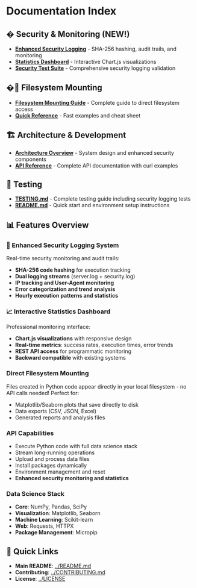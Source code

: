 # Documentation Index

## � Security & Monitoring (NEW!)

- **[Enhanced Security Logging](#security-logging)** - SHA-256 hashing, audit trails, and monitoring
- **[Statistics Dashboard](#dashboard)** - Interactive Chart.js visualizations
- **[Security Test Suite](#testing)** - Comprehensive security logging validation

## �📁 Filesystem Mounting

- **[Filesystem Mounting Guide](FILESYSTEM_MOUNTING_GUIDE.md)** - Complete guide to direct filesystem access
- **[Quick Reference](QUICK_REFERENCE_FILESYSTEM.md)** - Fast examples and cheat sheet

## 🏗️ Architecture & Development

- **[Architecture Overview](architecture.md)** - System design and enhanced security components
- **[API Reference](curl-commands.md)** - Complete API documentation with curl examples

## 🧪 Testing

- **[TESTING.md](../TESTING.md)** - Complete testing guide including security logging tests
- **[README.md](../README.md)** - Quick start and environment setup instructions

## 📊 Features Overview

### 🔐 Enhanced Security Logging System
Real-time security monitoring and audit trails:
- **SHA-256 code hashing** for execution tracking
- **Dual logging streams** (server.log + security.log)
- **IP tracking and User-Agent monitoring**
- **Error categorization and trend analysis**
- **Hourly execution patterns and statistics**

### 📈 Interactive Statistics Dashboard
Professional monitoring interface:
- **Chart.js visualizations** with responsive design
- **Real-time metrics**: success rates, execution times, error trends
- **REST API access** for programmatic monitoring
- **Backward compatible** with existing systems

### Direct Filesystem Mounting
Files created in Python code appear directly in your local filesystem - no API calls needed! Perfect for:
- Matplotlib/Seaborn plots that save directly to disk
- Data exports (CSV, JSON, Excel)
- Generated reports and analysis files

### API Capabilities
- Execute Python code with full data science stack
- Stream long-running operations
- Upload and process data files
- Install packages dynamically
- Environment management and reset
- **Enhanced security monitoring and statistics**

### Data Science Stack
- **Core**: NumPy, Pandas, SciPy
- **Visualization**: Matplotlib, Seaborn
- **Machine Learning**: Scikit-learn
- **Web**: Requests, HTTPX
- **Package Management**: Micropip

## 🚀 Quick Links

- **Main README**: [../README.md](../README.md)
- **Contributing**: [../CONTRIBUTING.md](../CONTRIBUTING.md)
- **License**: [../LICENSE](../LICENSE)
